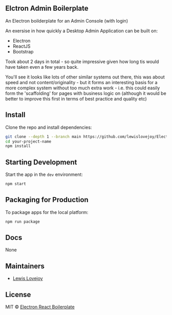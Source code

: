 ## Elctron Admin Boilerplate

An Electron boilderplate for an Admin Console (with login)

An exersise in how quickly a Desktop Admin Application can be built on:

- Electron
- ReactJS
- Bootstrap

Took about 2 days in total - so quite impressive given how long tis would 
have taken even a few years back.

You'll see it looks like lots of other similar systems out there, 
this was about speed and not content/originality - but it forms an interesting basis
for a more complex system without too much extra work - i.e. this could easily 
form the 'scaffolding' for pages with business logic on (although it would be better
to improve this first in terms of best practice and quality etc)

## Install

Clone the repo and install dependencies:

```bash
git clone --depth 1 --branch main https://github.com/lewislovejoy/ElectronAdminBoilerplate your-project-name
cd your-project-name
npm install
```
## Starting Development

Start the app in the `dev` environment:

```bash
npm start
```

## Packaging for Production

To package apps for the local platform:

```bash
npm run package
```

## Docs

None

## Maintainers

- [Lewis Lovejoy](https://github.com/lewislovejoy)

## License

MIT © [Electron React Boilerplate](https://github.com/electron-react-boilerplate)
